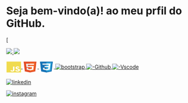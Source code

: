 # Seja bem-vindo(a)! ao meu prfil do GitHub.

[
 <div>
   <a href="https://github.com/Yago14">
   <img height="180em" src="https://github-readme-stats.vercel.app/api?username=Yago14&show_icons=true&theme=merko&include_all_commits=true&count_private=true"/>
   <img height="180em" src="https://github-readme-stats.vercel.app/api/top-langs/?username=Yago14&layout=compact&langs_count=6&theme=merko"/>

</div>

<div style="display: inline_block"><br>
  <img align="center" alt="-Js" height="30" width="40" src="https://raw.githubusercontent.com/devicons/devicon/master/icons/javascript/javascript-plain.svg">
  <img align="center" alt="-HTML" height="30" width="40" src="https://raw.githubusercontent.com/devicons/devicon/master/icons/html5/html5-original.svg">
  <img align="center" alt="-CSS" height="30" width="40" src="https://raw.githubusercontent.com/devicons/devicon/master/icons/css3/css3-original.svg">
  <img align="center" alt="bootstrap" heigt="30" width="40" src="https://cdn.jsdelivr.net/gh/devicons/devicon/icons/bootstrap/bootstrap-plain.svg" />
  <img align="center" alt="-Github" height="30" width="40" src="https://cdn.jsdelivr.net/gh/devicons/devicon/icons/github/github-original.svg" />
  <img align="center" alt="-Vscode" height="30" width="40" src="https://cdn.jsdelivr.net/gh/devicons/devicon/icons/vscode/vscode-original.svg" />


  </div>

  
<br>
<div style="display: inline_block">
<a href="www.linkedin.com/in/yago-thierrir-836944224/" ><img alt="linkedin" src="https://img.shields.io/badge/-LinkedIn-%230077B5?style=for-the-badge&logo=linkedin&logoColor=white"> </a>
  

  <a href="https://www.instagram.com/thyerrir/" target="_blank"><img alt="instagram" src="https://img.shields.io/badge/-Instagram-%23E4405F?style=for-the-badge&logo=instagram&logoColor=white"> </a>
    </div>
<br>
  
  
